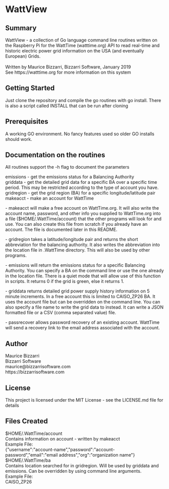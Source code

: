 <html>
  <h1>WattView</h1>
<h2>Summary</h2>
WattView - a collection of Go language command line routines written on the Raspberry Pi for the WattTime (watttime.org) API to read real-time and historic electric power grid information on the USA (and eventually European) Grids.<br /><br />
Written by Maurice Bizzarri, Bizzarri Software, January 2019<br />
See https://watttime.org for more information on this system<br />
  <h2>Getting Started</h2>
  Just clone the repository and compile the go routines with go install.  There is also a script called INSTALL that can be run after cloning <br />
  <h2>Prerequisites</h2>
  A working GO environment.  No fancy features used so older GO installs should work.<br />
  <h2>Documentation on the routines</h2>
All routines support the -h flag to document the parameters<br />
<p>
emissions - get the emissions status for a Balancing Authority<br />
griddata - get the detailed grid data for a specific BA over a specific time period.  This may be restricted according to the type of account you have.<br />
gridregion - get the grid region (BA) for a specific longitude/latitude pair<br />
makeacct  - make an account for WattTime<br />
</p>
<p>- makeacct will make a free account on WattTime.org.  It will also write the account name, password, and other info you supplied to WattTime.org into a file ($HOME/.WattTime/account) that the other programs will look for and use.  You can also create this file from scratch if you already have an account.  The file is documented later in this README.</p>
<p>- gridregion takes a latitude/longitude pair and returns the short abbreviation for the balancing authority.  It also writes the abbreviation into the location file in .WattTime directory.  This will also be used by other programs.</p>
<p>- emissions will return the emissions status for a specific Balancing Authority.
You can specify a BA on the command line or use the one already in the location file.  There is a quiet mode that will allow use of this function in scripts.  It returns 0 if the grid is green, else it returns 1.</p>
<p>- griddata returns detailed grid power supply history information on 5 minute increments.  In a free account this is limited to CAISO_ZP26 BA.  It uses the account file but can be overridden on the command line. You can also specify a file name to write the grid data to instead. It can write a JSON formatted file or a CSV (comma separated value) file.</p>
<p>- passrecover allows password recovery of an existing account.  WattTime will send a recovery link to the email address associated with the account.</p>
<p>
<h2>Author</h2>
Maurice Bizzarri<br />
Bizzarri Software<br />
maurice@bizzarrisoftware.com<br />
https://bizzarrisoftware.com<br />
</p>
<h2>License</h2>
This project is licensed under the MIT License - see the LICENSE.md file for details<br />
<h2>Files Created</h2>
$HOME/.WattTime/account<br />
Contains information on account - written by makeacct<br />
Example File: <br />
{"username":"account-name","password":"account-password","email":"email address","org":"organization name"}<br />
$HOME/.WattTime/ba<br />
Contains location searched for in gridregion.  Will be used by griddata and emissions. Can be overridden by using command line arguments.<br />
Example File:<br />
CAISO_ZP26<br />
</html>
